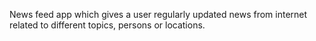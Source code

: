 News feed app which gives a user regularly updated news from internet related to different topics, persons or locations.
